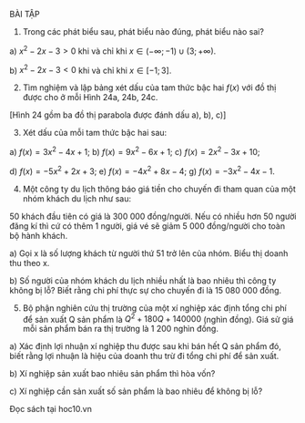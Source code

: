 BÀI TẬP

1. Trong các phát biểu sau, phát biểu nào đúng, phát biểu nào sai?

a) $x^2 - 2x - 3 > 0$ khi và chỉ khi $x \in (-\infty; -1) \cup (3; +\infty)$.

b) $x^2 - 2x - 3 < 0$ khi và chỉ khi $x \in [-1; 3]$.

2. Tìm nghiệm và lập bảng xét dấu của tam thức bậc hai $f(x)$ với đồ thị được cho ở mỗi Hình 24a, 24b, 24c.

[Hình 24 gồm ba đồ thị parabola được đánh dấu a), b), c)]

3. Xét dấu của mỗi tam thức bậc hai sau:

a) $f(x) = 3x^2 - 4x + 1$;     b) $f(x) = 9x^2 - 6x + 1$;     c) $f(x) = 2x^2 - 3x + 10$;

d) $f(x) = -5x^2 + 2x + 3$;    e) $f(x) = -4x^2 + 8x - 4$;    g) $f(x) = -3x^2 - 4x - 1$.

4. Một công ty du lịch thông báo giá tiền cho chuyến đi tham quan của một nhóm khách du lịch như sau:

50 khách đầu tiên có giá là 300 000 đồng/người. Nếu có nhiều hơn 50 người đăng kí thì cứ có thêm 1 người, giá vé sẽ giảm 5 000 đồng/người cho toàn bộ hành khách.

a) Gọi x là số lượng khách từ người thứ 51 trở lên của nhóm. Biểu thị doanh thu theo x.

b) Số người của nhóm khách du lịch nhiều nhất là bao nhiêu thì công ty không bị lỗ? Biết rằng chi phí thực sự cho chuyến đi là 15 080 000 đồng.

5. Bộ phận nghiên cứu thị trường của một xí nghiệp xác định tổng chi phí để sản xuất Q sản phẩm là $Q^2 + 180Q + 140 000$ (nghìn đồng). Giá sử giá mỗi sản phẩm bán ra thị trường là 1 200 nghìn đồng.

a) Xác định lợi nhuận xí nghiệp thu được sau khi bán hết Q sản phẩm đó, biết rằng lợi nhuận là hiệu của doanh thu trừ đi tổng chi phí để sản xuất.

b) Xí nghiệp sản xuất bao nhiêu sản phẩm thì hòa vốn?

c) Xí nghiệp cần sản xuất số sản phẩm là bao nhiêu để không bị lỗ?

Đọc sách tại hoc10.vn